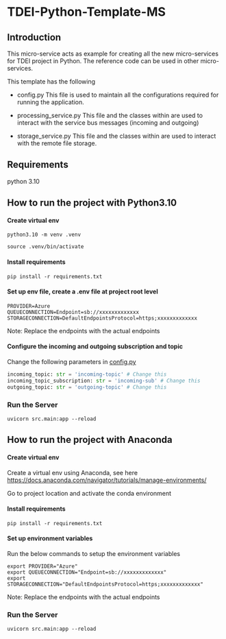 # TDEI-Python-Template-MS
## Introduction 
This micro-service acts as example for creating all the new micro-services for TDEI project in Python. The reference code can be used in other micro-services.

This template has the following
- config.py
This file is used to maintain all the configurations required for running the application.

- processing_service.py
This file and the classes within are used to interact with the service bus messages (incoming and outgoing)

- storage_service.py
This file and the classes within are used to interact with the remote file storage.


## Requirements
python 3.10

## How to run the project with Python3.10

#### Create virtual env

`python3.10 -m venv .venv`

`source .venv/bin/activate`

#### Install requirements

`pip install -r requirements.txt`


#### Set up env file, create a .env file at project root level 

```
PROVIDER=Azure
QUEUECONNECTION=Endpoint=sb://xxxxxxxxxxxxx
STORAGECONNECTION=DefaultEndpointsProtocol=https;xxxxxxxxxxxxx
```
Note: Replace the endpoints with the actual endpoints

#### Configure the incoming and outgoing subscription and topic 
Change the following parameters in [config.py](./src/config.py)
```python
incoming_topic: str = 'incoming-topic' # Change this
incoming_topic_subscription: str = 'incoming-sub' # Change this
outgoing_topic: str = 'outgoing-topic' # Change this
```

### Run the Server

`uvicorn src.main:app --reload`



## How to run the project with Anaconda

#### Create virtual env
Create a virtual env using Anaconda, see here https://docs.anaconda.com/navigator/tutorials/manage-environments/

Go to project location and activate the conda environment

#### Install requirements

`pip install -r requirements.txt`

#### Set up environment variables 
Run the below commands to setup the environment variables
```
export PROVIDER="Azure"
export QUEUECONNECTION="Endpoint=sb://xxxxxxxxxxxxx"
export STORAGECONNECTION="DefaultEndpointsProtocol=https;xxxxxxxxxxxxx"
```
Note: Replace the endpoints with the actual endpoints

### Run the Server

`uvicorn src.main:app --reload`

